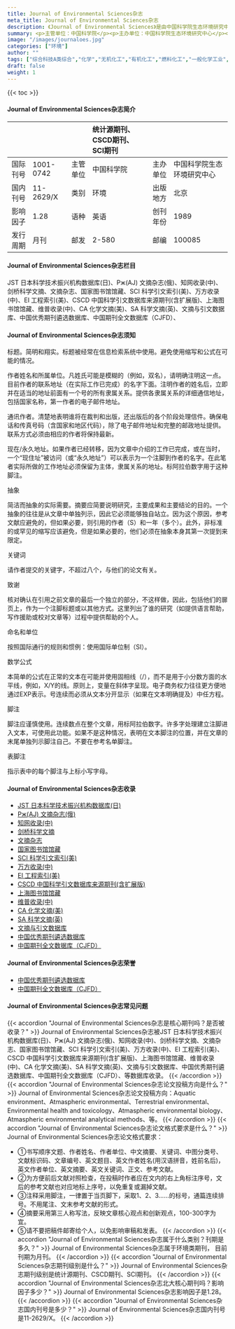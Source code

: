 ```yaml
---
title: Journal of Environmental Sciences杂志
meta_title: Journal of Environmental Sciences杂志
description: 《Journal of Environmental Sciences》是由中国科学院生态环境研究中心主办的中国第一份环境科学方面的综合性英文版学术期刊，是我国在环境科学研究领域与国际交流的窗口。 《Journal of Environmental Sciences》自1989年创刊以来受到了国际环境科学界的关注，目前已有四十余个国内外检索机构收录本刊内容，其中包括美国科学引文文摘扩展版（SCIE/web Science）和EI。36位海外编委参与本刊编委会工作，目前该杂志由中国科学出版社和荷兰IOS出版社联合发行，订户遍及世界各主要国家。
summary: <p>主管单位：中国科学院</p><p>主办单位：中国科学院生态环境研究中心</p><p>发行级别：统计源期刊、CSCD期刊、SCI期刊</p><p>发行周期：月刊</p>
image: "/images/journaloes.jpg"
categories: ["环境"]
author: ""
tags: ["综合科技A类综合","化学","无机化工","有机化工","燃料化工","一般化学工业","石油天然气工业","材料科学","矿业工程","金属学及金属工艺","冶金工业","轻工业手工业","一般服务业","安全科学与灾害防治","环境科学与资源利用",]
draft: false
weight: 1
---
```


{{< toc >}}

#### Journal of Environmental Sciences杂志简介
|               |                               |               | 统计源期刊、CSCD期刊、SCI期刊        |               |                           |
| ------------: | :---------------------------- | ------------: | :---------------------------- | ------------: | :------------------------ |
| 国际刊号      | 1001-0742   | 主管单位      | 中国科学院     | 主办单位      | 中国科学院生态环境研究中心     |
| 国内刊号      | 11-2629/X        | 类别          | 环境       | 出版地方      | 北京           |
| 影响因子      | 1.28        | 语种          | 英语             | 创刊年份      | 1989    |
| 发行周期      | 月刊    | 邮发          | 2-580              | 邮编          | 100085      |

#### Journal of Environmental Sciences杂志栏目
<span>JST 日本科学技术振兴机构数据库(日)</span>、<span>Pж(AJ) 文摘杂志(俄)</span>、<span>知网收录(中)</span>、<span>剑桥科学文摘</span>、<span>文摘杂志</span>、<span>国家图书馆馆藏</span>、<span>SCI 科学引文索引(美)</span>、<span>万方收录(中)</span>、<span>EI 工程索引(美)</span>、<span>CSCD 中国科学引文数据库来源期刊(含扩展版)</span>、<span>上海图书馆馆藏</span>、<span>维普收录(中)</span>、<span>CA 化学文摘(美)</span>、<span>SA 科学文摘(英)</span>、<span>文摘与引文数据库</span>、<span>中国优秀期刊遴选数据库</span>、<span>中国期刊全文数据库（CJFD）</span>、

#### Journal of Environmental Sciences杂志须知
<p><p>
	标题。简明和翔实。标题被经常在信息检索系统中使用。避免使用缩写和公式在可能的情况。
</p><p>
	作者姓名和所属单位。凡姓氏可能是模糊的（例如，双名），请明确注明这一点。目前作者的联系地址（在实际工作已完成）的名字下面。注明作者的姓名后，立即并在适当的地址前面有一个号的所有隶属关系。提供各隶属关系的详细通信地址，包括国家名称，第一作者的电子邮件地址。
</p><p>
	通讯作者。清楚地表明谁将在裁判和出版，还出版后的各个阶段处理信件。确保电话和传真号码（含国家和地区代码），除了电子邮件地址和完整的邮政地址提供。联系方式必须由相应的作者将保持最新。
</p><p>
	现在/永久地址。如果作者已经转移，因为文章中介绍的工作已完成，或在当时，一个“现住址”被访问（或“永久地址”）可以表示为一个注脚到作者的名字。在此笔者实际所做的工作地址必须保留为主体，隶属关系的地址。标阿拉伯数字用于这种脚注。
</p><p>
	抽象
</p><p>
	简洁而抽象的实际需要。摘要应简要说明研究，主要成果和主要结论的目的。一个抽象的往往是从文章中单独列示，因此它必须能够独自站立。因为这个原因，参考文献应避免的，但如果必要，则引用的作者（S）和一年（多个）。此外，非标准的或罕见的缩写应该避免，但是如果必要的，他们必须在抽象本身其第一次提到来限定。
</p><p>
	关键词
</p><p>
	请作者提交的关键字，不超过八个，与他们的论文有关。
</p><p>
	致谢
</p><p>
	核对确认在引用之前文章的最后一个独立的部分，不这样做，因此，包括他们的扉页上，作为一个注脚标题或以其他方式。这里列出了谁的研究（如提供语言帮助，写作援助或校对文章等）过程中提供帮助的个人。
</p><p>
	命名和单位
</p><p>
	按照国际通行的规则和惯例：使用国际单位制（SI）。
</p><p>
	数学公式
</p><p>
	本简单的公式在正常的文本在可能并使用固相线（/），而不是用于小分数方面的水平线，例如，X/Y的线。原则上，变量在斜体字呈现。电子商务权力往往更方便地通过EXP表示。号连续而必须从文本分开显示（如果在文本明确提及）中任方程。
</p><p>
	脚注
</p><p>
	脚注应谨慎使用。连续数点在整个文章，用标阿拉伯数字。许多字处理建立注脚进入文本，可使用此功能。如果不是这种情况，表明在文本脚注的位置，并在文章的末尾单独列示脚注自己。不要在参考名单脚注。
</p><p>
	表脚注
</p><p>
	指示表中的每个脚注与上标小写字母。
</p></p>


#### Journal of Environmental Sciences杂志收录
<ul>
    <li class="inline-block">
        <a class="bg-theme-light hover:bg-primary dark:bg-darkmode-theme-light dark:hover:bg-darkmode-primary dark:hover:text-dark m-1 block rounded px-3 py-1 hover:text-white" href="#Journal of Environmental Sciences杂志收录">
        JST 日本科学技术振兴机构数据库(日)
        </a>
    </li>
    <li class="inline-block">
        <a class="bg-theme-light hover:bg-primary dark:bg-darkmode-theme-light dark:hover:bg-darkmode-primary dark:hover:text-dark m-1 block rounded px-3 py-1 hover:text-white" href="#Journal of Environmental Sciences杂志收录">
        Pж(AJ) 文摘杂志(俄)
        </a>
    </li>
    <li class="inline-block">
        <a class="bg-theme-light hover:bg-primary dark:bg-darkmode-theme-light dark:hover:bg-darkmode-primary dark:hover:text-dark m-1 block rounded px-3 py-1 hover:text-white" href="#Journal of Environmental Sciences杂志收录">
        知网收录(中)
        </a>
    </li>
    <li class="inline-block">
        <a class="bg-theme-light hover:bg-primary dark:bg-darkmode-theme-light dark:hover:bg-darkmode-primary dark:hover:text-dark m-1 block rounded px-3 py-1 hover:text-white" href="#Journal of Environmental Sciences杂志收录">
        剑桥科学文摘
        </a>
    </li>
    <li class="inline-block">
        <a class="bg-theme-light hover:bg-primary dark:bg-darkmode-theme-light dark:hover:bg-darkmode-primary dark:hover:text-dark m-1 block rounded px-3 py-1 hover:text-white" href="#Journal of Environmental Sciences杂志收录">
        文摘杂志
        </a>
    </li>
    <li class="inline-block">
        <a class="bg-theme-light hover:bg-primary dark:bg-darkmode-theme-light dark:hover:bg-darkmode-primary dark:hover:text-dark m-1 block rounded px-3 py-1 hover:text-white" href="#Journal of Environmental Sciences杂志收录">
        国家图书馆馆藏
        </a>
    </li>
    <li class="inline-block">
        <a class="bg-theme-light hover:bg-primary dark:bg-darkmode-theme-light dark:hover:bg-darkmode-primary dark:hover:text-dark m-1 block rounded px-3 py-1 hover:text-white" href="#Journal of Environmental Sciences杂志收录">
        SCI 科学引文索引(美)
        </a>
    </li>
    <li class="inline-block">
        <a class="bg-theme-light hover:bg-primary dark:bg-darkmode-theme-light dark:hover:bg-darkmode-primary dark:hover:text-dark m-1 block rounded px-3 py-1 hover:text-white" href="#Journal of Environmental Sciences杂志收录">
        万方收录(中)
        </a>
    </li>
    <li class="inline-block">
        <a class="bg-theme-light hover:bg-primary dark:bg-darkmode-theme-light dark:hover:bg-darkmode-primary dark:hover:text-dark m-1 block rounded px-3 py-1 hover:text-white" href="#Journal of Environmental Sciences杂志收录">
        EI 工程索引(美)
        </a>
    </li>
    <li class="inline-block">
        <a class="bg-theme-light hover:bg-primary dark:bg-darkmode-theme-light dark:hover:bg-darkmode-primary dark:hover:text-dark m-1 block rounded px-3 py-1 hover:text-white" href="#Journal of Environmental Sciences杂志收录">
        CSCD 中国科学引文数据库来源期刊(含扩展版)
        </a>
    </li>
    <li class="inline-block">
        <a class="bg-theme-light hover:bg-primary dark:bg-darkmode-theme-light dark:hover:bg-darkmode-primary dark:hover:text-dark m-1 block rounded px-3 py-1 hover:text-white" href="#Journal of Environmental Sciences杂志收录">
        上海图书馆馆藏
        </a>
    </li>
    <li class="inline-block">
        <a class="bg-theme-light hover:bg-primary dark:bg-darkmode-theme-light dark:hover:bg-darkmode-primary dark:hover:text-dark m-1 block rounded px-3 py-1 hover:text-white" href="#Journal of Environmental Sciences杂志收录">
        维普收录(中)
        </a>
    </li>
    <li class="inline-block">
        <a class="bg-theme-light hover:bg-primary dark:bg-darkmode-theme-light dark:hover:bg-darkmode-primary dark:hover:text-dark m-1 block rounded px-3 py-1 hover:text-white" href="#Journal of Environmental Sciences杂志收录">
        CA 化学文摘(美)
        </a>
    </li>
    <li class="inline-block">
        <a class="bg-theme-light hover:bg-primary dark:bg-darkmode-theme-light dark:hover:bg-darkmode-primary dark:hover:text-dark m-1 block rounded px-3 py-1 hover:text-white" href="#Journal of Environmental Sciences杂志收录">
        SA 科学文摘(英)
        </a>
    </li>
    <li class="inline-block">
        <a class="bg-theme-light hover:bg-primary dark:bg-darkmode-theme-light dark:hover:bg-darkmode-primary dark:hover:text-dark m-1 block rounded px-3 py-1 hover:text-white" href="#Journal of Environmental Sciences杂志收录">
        文摘与引文数据库
        </a>
    </li>
    <li class="inline-block">
        <a class="bg-theme-light hover:bg-primary dark:bg-darkmode-theme-light dark:hover:bg-darkmode-primary dark:hover:text-dark m-1 block rounded px-3 py-1 hover:text-white" href="#Journal of Environmental Sciences杂志收录">
        中国优秀期刊遴选数据库
        </a>
    </li>
    <li class="inline-block">
        <a class="bg-theme-light hover:bg-primary dark:bg-darkmode-theme-light dark:hover:bg-darkmode-primary dark:hover:text-dark m-1 block rounded px-3 py-1 hover:text-white" href="#Journal of Environmental Sciences杂志收录">
        中国期刊全文数据库（CJFD）
        </a>
    </li>
</ul>



#### Journal of Environmental Sciences杂志荣誉
<ul>
    <li class="inline-block">
        <a class="bg-theme-light hover:bg-primary dark:bg-darkmode-theme-light dark:hover:bg-darkmode-primary dark:hover:text-dark m-1 block rounded px-3 py-1 hover:text-white" href="#Journal of Environmental Sciences杂志荣誉">
        中国优秀期刊遴选数据库
        </a>
    </li>
    <li class="inline-block">
        <a class="bg-theme-light hover:bg-primary dark:bg-darkmode-theme-light dark:hover:bg-darkmode-primary dark:hover:text-dark m-1 block rounded px-3 py-1 hover:text-white" href="#Journal of Environmental Sciences杂志荣誉">
        中国期刊全文数据库（CJFD）
        </a>
    </li>
</ul>












#### Journal of Environmental Sciences杂志常见问题
{{< accordion "Journal of Environmental Sciences杂志是核心期刊吗？是否被收录？" >}}
Journal of Environmental Sciences杂志被JST 日本科学技术振兴机构数据库(日)、Pж(AJ) 文摘杂志(俄)、知网收录(中)、剑桥科学文摘、文摘杂志、国家图书馆馆藏、SCI 科学引文索引(美)、万方收录(中)、EI 工程索引(美)、CSCD 中国科学引文数据库来源期刊(含扩展版)、上海图书馆馆藏、维普收录(中)、CA 化学文摘(美)、SA 科学文摘(英)、文摘与引文数据库、中国优秀期刊遴选数据库、中国期刊全文数据库（CJFD）、等数据库收录。
{{< /accordion >}}
{{< accordion "Journal of Environmental Sciences杂志论文投稿方向是什么？" >}}
Journal of Environmental Sciences杂志论文投稿方向：Aquatic environment、Atmaspheric environmental、Terrestrial environmental、Environmental health and toxicology、Atmaspheric environmental biology、Atmaspheric environmental analytical methods、等。
{{< /accordion >}}
{{< accordion "Journal of Environmental Sciences杂志论文格式要求是什么？" >}}
Journal of Environmental Sciences杂志论文格式要求：
- ①书写顺序文题、作者姓名、作者单位、中文摘要、关键词、中图分类号、文献标识码、文章编号、英文题目、英文作者姓名(用汉语拼音，姓前名后)，英文作者单位、英文摘要、英文关键词、正文、参考文献。
- ②为方便前后文献对照检查，在投稿时作者应在文内的右上角标注序号，文后的参考文献也对应地标上序号，以免重复或漏掉文献。
- ③注释采用脚注，一律置于当页脚下，采取1、2、3……的标号，通篇连续排号。不用尾注、文末参考文献的形式。
- ④摘要采用第三人称写法，反映文章核心观点和创新观点，100-300字为宜。
- ⑤请不要把稿件邮寄给个人，以免影响审稿和发表。
{{< /accordion >}}
{{< accordion "Journal of Environmental Sciences杂志属于什么类别？刊期是多久？" >}}
Journal of Environmental Sciences杂志属于环境类期刊， 目前刊期为月刊。
{{< /accordion >}}
{{< accordion "Journal of Environmental Sciences杂志期刊级别是什么？" >}}
Journal of Environmental Sciences杂志期刊级别是统计源期刊、CSCD期刊、SCI期刊。
{{< /accordion >}}
{{< accordion "Journal of Environmental Sciences杂志北大核心期刊吗？影响因子多少？" >}}
Journal of Environmental Sciences杂志影响因子是1.28。
{{< /accordion >}}
{{< accordion "Journal of Environmental Sciences杂志国内刊号是多少？" >}}
Journal of Environmental Sciences杂志国内刊号是11-2629/X。
{{< /accordion >}}